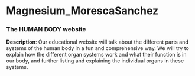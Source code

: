 # Magnesium_MorescaSanchez

### The HUMAN BODY website
**Description**: Our educational website will talk about the different parts and systems of the human body in a fun and comprehensive way.
We will try to explain how the different organ systems work and what their function is in our body, and further listing and explaining the individual organs in these systems.
